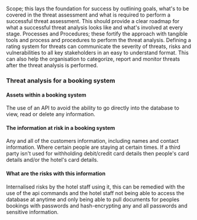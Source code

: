 Scope; this lays the foundation for success by outlining goals, what's to be covered in the threat assessment and what is required to perform a successful threat assessment. This should provide a clear roadmap for what a successful threat analysis looks like and what's involved at every stage.
Processes and Procedures; these fortify the approach with tangible tools and process and procedures to perform the threat analysis.
Defining a rating system for threats can communicate the severity of threats, risks and vulnerabilities to all key stakeholders in an easy to understand format. This can also help the organisation to categorize, report and monitor threats after the threat analysis is performed.

### Threat analysis for a booking system
#### Assets within a booking system
The use of an API to avoid the ability to go directly into the database to view, read or delete any information.

#### The information at risk in a booking system
Any and all of the customers information, including names and contact information.
Where certain people are staying at certain times.
If a third party isn't used for withholding debit/credit card details then people's card details and/or the hotel's card details.

#### What are the risks with this information
Internalised risks by the hotel staff using it, this can be remedied with the use of the api commands and the hotel staff not being able to access the database at anytime and only being able to pull documents for peoples bookings with passwords and hash-encrypting any and all passwords and sensitive information.


